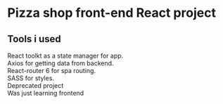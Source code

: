 # Pizza shop front-end React project 


## Tools i used

React toolkt as a state manager for app. \
Axios for getting data from backend. \
React-router 6 for spa routing. \
SASS for styles.
\
Deprecated project \
Was just learning frontend 
